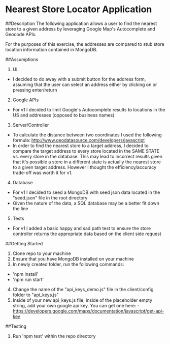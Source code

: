 # Nearest Store Locator Application

##Description
The following application allows a user to find the nearest store to a given address by leveraging
Google Map's Autocomplete and Geocode APIs.

For the purposes of this exercise, the addresses are compared to stub store location information contained in MongoDB.

##Assumptions
1. UI
  - I decided to do away with a submit button for the address form, assuming that the user can select an address either by clicking on or pressing enter/return
2. Google APIs
  - For v1 I decided to limit Google's Autocomplete results to locations in the US and addresses (opposed to business names)
3. Server/Controller
  - To calculate the distance between two coordinates I used the following formula: http://www.geodatasource.com/developers/javascript
  - In order to find the nearest store to a target address, I decided to compare the target address to every store located in the SAME STATE vs. every store in the database.
  This may lead to incorrect results given that it's possible a store in a different state is actually the nearest store to a given target address. However I thought the efficiency/accuracy trade-off 
  was worth it for v1. 
4. Database
  - For v1 I decided to seed a MongoDB with seed json data located in the "seed.json" file
   in the root directory
  - Given the nature of the data, a SQL database may be a better fit down the line
5. Tests
  - For v1 I added a basic happy and sad path test to ensure the store controller returns the appropriate data based on the client side request

##Getting Started
1. Clone repo to your machine
2. Ensure that you have MongoDB installed on your machine
3. In newly created folder, run the following commands:
  - 'npm install'
  - 'npm run start'
4. Change the name of the "api_keys_demo.js" file in the client/config folder to "api_keys.js"
5. Inside of your new api_keys.js file, inside of the placeholder empty string, add your own google api key. You can get one here:
  -https://developers.google.com/maps/documentation/javascript/get-api-key

##Testing
1. Run 'npm test' within the repo directory
